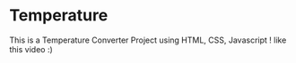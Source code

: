 # Temperature
This is a Temperature Converter Project using
HTML, CSS, Javascript !
like this video :)
